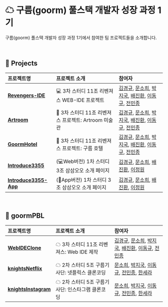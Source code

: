 # ☁ 구름(goorm) 풀스택 개발자 성장 과정 1기
구름(goorm) 풀스택 개발자 성장 과정 1기에서 참여한 팀 프로젝트들을 소개합니다.

<br />

## 📁 Projects

| 프로젝트명 | 프로젝트 소개 | 참여자 |
| :- | :- | :- |
| [**Revengers-IDE**](https://github.com/goorm-fullstack/Revengers-IDE.git) | 💻 3차 스터디 11조 리벤져스 WEB-IDE 프로젝트 | [김경규](https://github.com/WhiteKIM), [문소희](https://github.com/soheetech), [박지국](https://github.com/parkjikuk), [배진환](https://github.com/JinhwanB), [이동규](https://github.com/LEE-Donggyu), [전민종](https://github.com/yss1902) |
| [**Artroom**](https://github.com/goorm-fullstack/Artroom.git) | 🌼  3차 스터디 11조 리벤져스 프로젝트: Artroom 미술관 | [김경규](https://github.com/WhiteKIM), [문소희](https://github.com/soheetech), [박지국](https://github.com/parkjikuk), [배진환](https://github.com/JinhwanB), [이동규](https://github.com/LEE-Donggyu), [전민종](https://github.com/yss1902) |
| [**GoormHotel**](https://github.com/goorm-fullstack/GoormHotel) | 🏰 3차 스터디 11조 리벤져스 프로젝트: 구름 호텔 | [김경규](https://github.com/WhiteKIM), [문소희](https://github.com/soheetech), [박지국](https://github.com/parkjikuk), [배진환](https://github.com/JinhwanB), [이동규](https://github.com/LEE-Donggyu), [전민종](https://github.com/yss1902) |
| [**Introduce3355**](https://github.com/goorm-fullstack/Introduce3355) | (💻Web버전) 1차 스터디 3조 삼삼오오 소개 페이지 | [김경규](https://github.com/WhiteKIM), [문소희](https://github.com/soheetech), [배진환](https://github.com/JinhwanB), [이정원](https://github.com/location132) |
| [**Introduce3355-App**](https://github.com/goorm-fullstack/Introduce3355-App) | (📱App버전) 1차 스터디 3조 삼삼오오 소개 페이지 | [김경규](https://github.com/WhiteKIM), [문소희](https://github.com/soheetech), [배진환](https://github.com/JinhwanB), [이정원](https://github.com/location132) |

<br />

## 📁 goormPBL

| 프로젝트명 | 프로젝트 소개 | 참여자 |
| :- | :- | :- |
| [**WebIDEClone**](https://github.com/goorm-fullstack/WebIDEClone) | ☁ 3차 스터디 11조 리벤져스: Web IDE 제작 | [김경규](https://github.com/WhiteKIM), [문소희](https://github.com/soheetech), [박지국](https://github.com/parkjikuk), [배진환](https://github.com/JinhwanB), [이동규](https://github.com/LEE-Donggyu), [전민종](https://github.com/yss1902) |
| [**knightsNetflix**](https://github.com/goorm-fullstack/knightsNetflix) | ☁ 2차 스터디 5조 구름기사단: 넷플릭스 클론코딩 | [문소희](https://github.com/soheetech), [박지국](https://github.com/parkjikuk), [이동규](https://github.com/LEE-Donggyu), [전민종](https://github.com/yss1902), [한세라](https://github.com/hansera) |
| [**knightsInstagram**](https://github.com/goorm-fullstack/knightsInstagram) | ☁ 2차 스터디 5조 구름기사단: 인스타그램 클론코딩 | [문소희](https://github.com/soheetech), [박지국](https://github.com/parkjikuk), [이동규](https://github.com/LEE-Donggyu), [전민종](https://github.com/yss1902), [한세라](https://github.com/hansera) |
